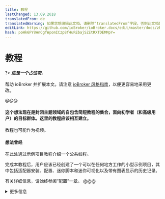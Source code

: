 ```yaml
---
title: 教程
lastChanged: 13.09.2018
translatedFrom: de
translatedWarning: 如果您想编辑此文档，请删除“translatedFrom”字段，否则此文档将再次自动翻译
editLink: https://github.com/ioBroker/ioBroker.docs/edit/master/docs/zh-cn/tutorial/README.md
hash: poHk6PY8AnCgfWpomICzp8f4uREbajSZEtRXTDEMMpY=
---
```

# 教程
?> ***这是一个占位符***。<br><br>帮助 ioBroker 并扩展本文。请注意 [ioBroker 风格指南](community/styleguidedoc)，以便更容易地采用更改。

@@@

#### 这个想法现在是封闭主题领域的自包含简短教程的集合，面向初学者（和高级用户）的目标群体。这里的教程应该相互建立。
教程也可能作为视频。

#### 想法曾经
在此处通过示例项目教程介绍一个公共线程。

完成本教程后，用户应该已经创建了一个可以在任何地方工作的小型示例项目，其中包括适配器安装、配置、迷你脚本和迷你可视化以及带有图表显示的历史记录。

有关详细信息，请始终参阅“配置”一章。
@@@

<details><summary>更多信息</summary>

+ 降价列表 1 + 嵌套列表 1 + 嵌套列表 2 + 降价列表 2

</详情>